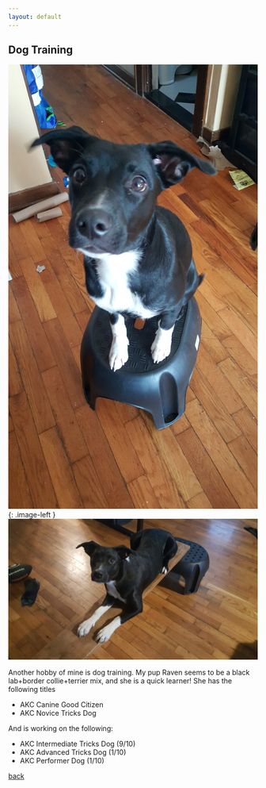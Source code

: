 ```yaml
---
layout: default
---
```


## Dog Training

![raven1](./images/raven1.jpg){: .image-left }![raven2](./images/raven2.jpg)

Another hobby of mine is dog training.  My pup Raven seems to be a black lab+border collie+terrier mix, and she is a quick learner!  She has the following titles 

* AKC Canine Good Citizen 
* AKC Novice Tricks Dog

And is working on the following:

* AKC Intermediate Tricks Dog (9/10)
* AKC Advanced Tricks Dog (1/10)
* AKC Performer Dog (1/10)

[back](./)
